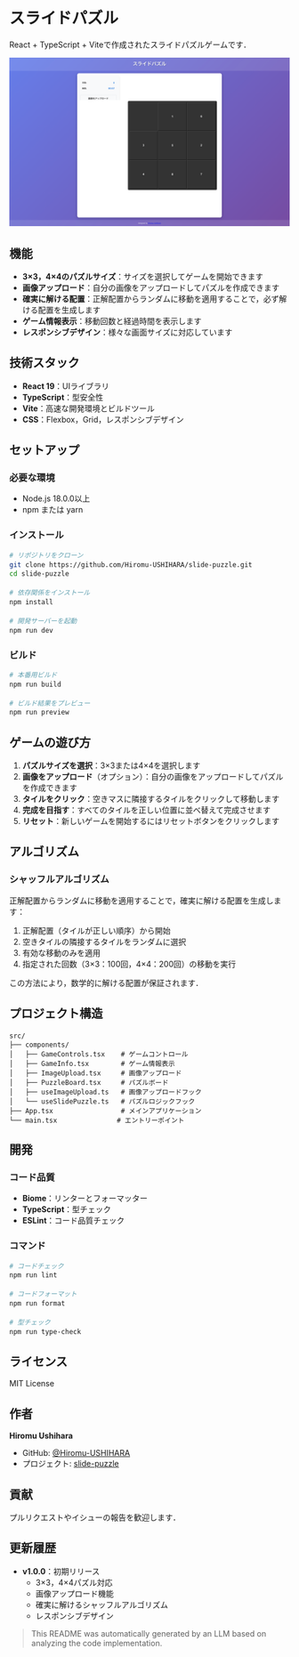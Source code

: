 # スライドパズル

React + TypeScript + Viteで作成されたスライドパズルゲームです．

![スナップショット](src/assets/slide-puzzle-snapshot.png)

## 機能

- **3×3，4×4のパズルサイズ**：サイズを選択してゲームを開始できます
- **画像アップロード**：自分の画像をアップロードしてパズルを作成できます
- **確実に解ける配置**：正解配置からランダムに移動を適用することで，必ず解ける配置を生成します
- **ゲーム情報表示**：移動回数と経過時間を表示します
- **レスポンシブデザイン**：様々な画面サイズに対応しています

## 技術スタック

- **React 19**：UIライブラリ
- **TypeScript**：型安全性
- **Vite**：高速な開発環境とビルドツール
- **CSS**：Flexbox，Grid，レスポンシブデザイン

## セットアップ

### 必要な環境

- Node.js 18.0.0以上
- npm または yarn

### インストール

```bash
# リポジトリをクローン
git clone https://github.com/Hiromu-USHIHARA/slide-puzzle.git
cd slide-puzzle

# 依存関係をインストール
npm install

# 開発サーバーを起動
npm run dev
```

### ビルド

```bash
# 本番用ビルド
npm run build

# ビルド結果をプレビュー
npm run preview
```

## ゲームの遊び方

1. **パズルサイズを選択**：3×3または4×4を選択します
2. **画像をアップロード**（オプション）：自分の画像をアップロードしてパズルを作成できます
3. **タイルをクリック**：空きマスに隣接するタイルをクリックして移動します
4. **完成を目指す**：すべてのタイルを正しい位置に並べ替えて完成させます
5. **リセット**：新しいゲームを開始するにはリセットボタンをクリックします

## アルゴリズム

### シャッフルアルゴリズム

正解配置からランダムに移動を適用することで，確実に解ける配置を生成します：

1. 正解配置（タイルが正しい順序）から開始
2. 空きタイルの隣接するタイルをランダムに選択
3. 有効な移動のみを適用
4. 指定された回数（3×3：100回，4×4：200回）の移動を実行

この方法により，数学的に解ける配置が保証されます．

## プロジェクト構造

```
src/
├── components/
│   ├── GameControls.tsx    # ゲームコントロール
│   ├── GameInfo.tsx        # ゲーム情報表示
│   ├── ImageUpload.tsx     # 画像アップロード
│   ├── PuzzleBoard.tsx     # パズルボード
│   ├── useImageUpload.ts   # 画像アップロードフック
│   └── useSlidePuzzle.ts   # パズルロジックフック
├── App.tsx                 # メインアプリケーション
└── main.tsx               # エントリーポイント
```

## 開発

### コード品質

- **Biome**：リンターとフォーマッター
- **TypeScript**：型チェック
- **ESLint**：コード品質チェック

### コマンド

```bash
# コードチェック
npm run lint

# コードフォーマット
npm run format

# 型チェック
npm run type-check
```

## ライセンス

MIT License

## 作者

**Hiromu Ushihara**

- GitHub: [@Hiromu-USHIHARA](https://github.com/Hiromu-USHIHARA)
- プロジェクト: [slide-puzzle](https://github.com/Hiromu-USHIHARA/slide-puzzle)

## 貢献

プルリクエストやイシューの報告を歓迎します．

## 更新履歴

- **v1.0.0**：初期リリース
  - 3×3，4×4パズル対応
  - 画像アップロード機能
  - 確実に解けるシャッフルアルゴリズム
  - レスポンシブデザイン

> This README was automatically generated by an LLM based on analyzing the code implementation.